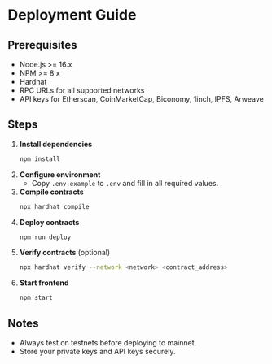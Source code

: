 # Deployment Guide

## Prerequisites
- Node.js >= 16.x
- NPM >= 8.x
- Hardhat
- RPC URLs for all supported networks
- API keys for Etherscan, CoinMarketCap, Biconomy, 1inch, IPFS, Arweave

## Steps

1. **Install dependencies**
   ```bash
   npm install
   ```
2. **Configure environment**
   - Copy `.env.example` to `.env` and fill in all required values.
3. **Compile contracts**
   ```bash
   npx hardhat compile
   ```
4. **Deploy contracts**
   ```bash
   npm run deploy
   ```
5. **Verify contracts** (optional)
   ```bash
   npx hardhat verify --network <network> <contract_address>
   ```
6. **Start frontend**
   ```bash
   npm start
   ```

## Notes
- Always test on testnets before deploying to mainnet.
- Store your private keys and API keys securely. 